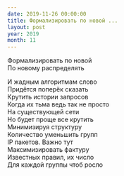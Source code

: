 ```yaml
---
date: 2019-11-26 00:00:00
title: Формализировать по новой ...
layout: post
year: 2019
month: 11
---
```

Формализировать по новой <br/>
По новому распределять <br/>
<!--more-->
И жадным алгоритмам слово <br/>
Придётся поперёк сказать <br/>
Крутить  истории запросов <br/>
Когда их тьма ведь так не просто <br/>
На  существующей сети<br/>
Но будет проще все крутить <br/>
Минимизируя структуру <br/>
Количество уменьшить групп <br/>
IP пакетов. Важно тут<br/>
Максимизировать фактуру <br/>
Известных правил, их число<br/>
Для каждой группы чтоб росло<br/>